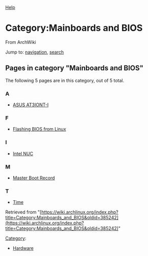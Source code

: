 [Help](//www.mediawiki.org/wiki/Special:MyLanguage/Help:Categories)

# Category:Mainboards and BIOS

From ArchWiki

Jump to: [navigation](#column-one), [search](#searchInput)

## Pages in category "Mainboards and BIOS"

The following 5 pages are in this category, out of 5 total.

### A

*   [ASUS AT3IONT-I](/index.php/ASUS_AT3IONT-I "ASUS AT3IONT-I")

### F

*   [Flashing BIOS from Linux](/index.php/Flashing_BIOS_from_Linux "Flashing BIOS from Linux")

### I

*   [Intel NUC](/index.php/Intel_NUC "Intel NUC")

### M

*   [Master Boot Record](/index.php/Master_Boot_Record "Master Boot Record")

### T

*   [Time](/index.php/Time "Time")

Retrieved from "[https://wiki.archlinux.org/index.php?title=Category:Mainboards_and_BIOS&oldid=385242](https://wiki.archlinux.org/index.php?title=Category:Mainboards_and_BIOS&oldid=385242)"

[Category](/index.php/Special:Categories "Special:Categories"):

*   [Hardware](/index.php/Category:Hardware "Category:Hardware")